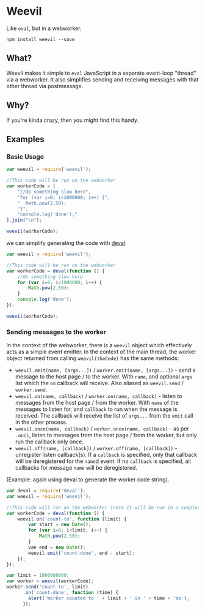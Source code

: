 # Weevil

Like `eval`, but in a webworker.

```
npm install weevil --save
```

## What?

Weevil makes it simple to `eval` JavaScript in a separate event-loop "thread" via a webworker. It also simplifies sending and receiving messages with that other thread via postmessage.

## Why?

If you're kinda crazy, then you might find this handy.


## Examples

### Basic Usage
```javascript
var weevil = require('weevil');

//This code will be run on the webworker
var workerCode = [
    "//do something slow here",
    "for (var i=0; i<1000000; i++) {",
    "  Math.pow(2,50);
    "}",
    "console.log('done');"
].join("\n");

weevil(workerCode);
```

we can simplify generating the code with [deval](http:://github.com/latentflip/deval):

```javascript
var weevil = require('weevil');

//This code will be run on the webworker
var workerCode = deval(function () {
    //do something slow here
    for (var i=0; i<1000000; i++) {
        Math.pow(2,50);
    }
    console.log('done');
});

weevil(workerCode);
```

### Sending messages to the worker

In the context of the webworker, there is a `weevil` object which effectively acts as a simple event emitter. In the context of the main thread, the worker object returned from calling `weevil(theCode)` has the same methods:

* `weevil.emit(name, [args...])` / `worker.emit(name, [args...])` - send a message to the host page / to the worker. With `name`, and optional `args` list which the `on` callback will receive. Also aliased as `weevil.send` / `worker.send`.
* `weevil.on(name, callback)` / `worker.on(name, callback)` - listen to messages from the host page / from the worker. With `name` of the messages to listen for, and `callback` to run when the message is received. The callback will receive the list of `args...` from the `emit` call in the other process.
* `weevil.once(name, callback)` / `worker.once(name, callback)` - as per `.on()`, listen to messages from the host page / from the worker, but only run the callback only once.
* `weevil.off(name, [callback])` / `worker.off(name, [callback])` - unregister listen callback(s). If a `callback` is specified, only that callback will be deregistered for the `name`d event. If no `callback` is specified, all callbacks for message `name` will be deregistered.

(Example: again using deval to generate the worker code string).

```javascript
var deval = require('deval');
var weevil = require('weevil');

//This code will run on the webworker (note it will be run in a completely different scope
var workerCode = deval(function () {
    weevil.on('count-to', function (limit) {
        var start = new Date();
        for (var i=0; i<limit; i++) {
            Math.pow(2,50);
        }
        vae end = new Date();
        weevil.emit('count-done', end - start);
    });
});

var limit = 1000000000;
var worker = weevil(workerCode);
worker.send('count-to', limit)
      .on('count-done', function (time) {
        alert('Worker counted to ' + limit + ' in ' + time + 'ms');
      });
```
